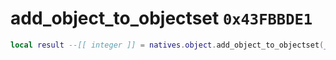 # add_object_to_objectset `0x43FBBDE1`

```lua
local result --[[ integer ]] = natives.object.add_object_to_objectset(_object --[[ integer ]], _objectSet --[[ integer ]])
```